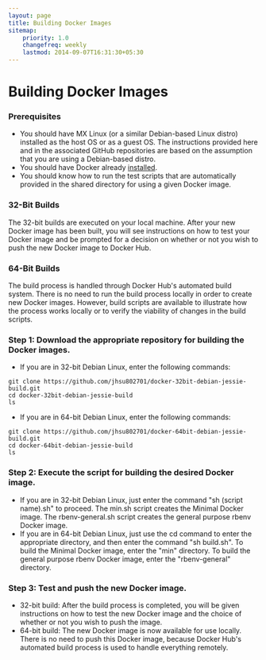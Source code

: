 ```yaml
---
layout: page
title: Building Docker Images
sitemap:
    priority: 1.0
    changefreq: weekly
    lastmod: 2014-09-07T16:31:30+05:30
---
```

# Building Docker Images

### Prerequisites
* You should have MX Linux (or a similar Debian-based Linux distro) installed as the host OS or as a guest OS.  The instructions provided here and in the associated GitHub repositories are based on the assumption that you are using a Debian-based distro.
* You should have Docker already [installed](docker-getting_started.html).
* You should know how to run the test scripts that are automatically provided in the shared directory for using a given Docker image.

### 32-Bit Builds
The 32-bit builds are executed on your local machine.  After your new Docker image has been built, you will see instructions on how to test your Docker image and be prompted for a decision on whether or not you wish to push the new Docker image to Docker Hub.

### 64-Bit Builds
The build process is handled through Docker Hub's automated build system.  There is no need to run the build process locally in order to create new Docker images.  However, build scripts are available to illustrate how the process works locally or to verify the viability of changes in the build scripts.

### Step 1: Download the appropriate repository for building the Docker images.
* If you are in 32-bit Debian Linux, enter the following commands:
```
git clone https://github.com/jhsu802701/docker-32bit-debian-jessie-build.git
cd docker-32bit-debian-jessie-build
ls
```
* If you are in 64-bit Debian Linux, enter the following commands:
```
git clone https://github.com/jhsu802701/docker-64bit-debian-jessie-build.git
cd docker-64bit-debian-jessie-build
ls
```

### Step 2: Execute the script for building the desired Docker image.
* If you are in 32-bit Debian Linux, just enter the command "sh (script name).sh" to proceed.  The min.sh script creates the Minimal Docker image.  The rbenv-general.sh script creates the general purpose rbenv Docker image.
* If you are in 64-bit Debian Linux, just use the cd command to enter the appropriate directory, and then enter the command "sh build.sh".  To build the Minimal Docker image, enter the "min" directory.  To build the general purpose rbenv Docker image, enter the "rbenv-general" directory.

### Step 3: Test and push the new Docker image.
* 32-bit build: After the build process is completed, you will be given instructions on how to test the new Docker image and the choice of whether or not you wish to push the image.
* 64-bit build: The new Docker image is now available for use locally.  There is no need to push this Docker image, because Docker Hub's automated build process is used to handle everything remotely.
